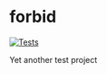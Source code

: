 # forbid

[![Tests](https://github.com/2tunnels/forbid/actions/workflows/tests.yaml/badge.svg)](https://github.com/2tunnels/forbid/actions/workflows/tests.yaml)

Yet another test project
